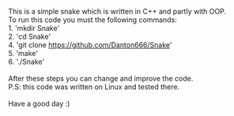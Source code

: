 This is a simple snake which is written in C++ and partly with OOP. <br>
To run this code you must the following commands: <br>
    1. 'mkdir Snake' <br>
    2. 'cd Snake' <br>
    4. 'git clone https://github.com/Danton666/Snake' <br>
    5. 'make' <br>
    6. './Snake' <br>
<br>
After these steps you can change and improve the code. <br>
P.S: this code was written on Linux and tested there. <br>
<br>
Have a good day :) <br>
